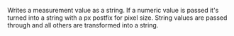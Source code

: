 ﻿Writes a measurement value as a string. If a numeric value is passed it's turned into a string with a px postfix for pixel size. String values are passed through and all others are transformed into a string.